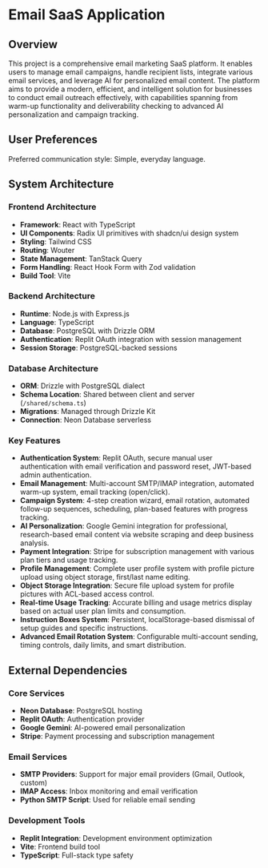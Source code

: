 # Email SaaS Application

## Overview

This project is a comprehensive email marketing SaaS platform. It enables users to manage email campaigns, handle recipient lists, integrate various email services, and leverage AI for personalized email content. The platform aims to provide a modern, efficient, and intelligent solution for businesses to conduct email outreach effectively, with capabilities spanning from warm-up functionality and deliverability checking to advanced AI personalization and campaign tracking.

## User Preferences

Preferred communication style: Simple, everyday language.

## System Architecture

### Frontend Architecture
- **Framework**: React with TypeScript
- **UI Components**: Radix UI primitives with shadcn/ui design system
- **Styling**: Tailwind CSS
- **Routing**: Wouter
- **State Management**: TanStack Query
- **Form Handling**: React Hook Form with Zod validation
- **Build Tool**: Vite

### Backend Architecture
- **Runtime**: Node.js with Express.js
- **Language**: TypeScript
- **Database**: PostgreSQL with Drizzle ORM
- **Authentication**: Replit OAuth integration with session management
- **Session Storage**: PostgreSQL-backed sessions

### Database Architecture
- **ORM**: Drizzle with PostgreSQL dialect
- **Schema Location**: Shared between client and server (`/shared/schema.ts`)
- **Migrations**: Managed through Drizzle Kit
- **Connection**: Neon Database serverless

### Key Features
- **Authentication System**: Replit OAuth, secure manual user authentication with email verification and password reset, JWT-based admin authentication.
- **Email Management**: Multi-account SMTP/IMAP integration, automated warm-up system, email tracking (open/click).
- **Campaign System**: 4-step creation wizard, email rotation, automated follow-up sequences, scheduling, plan-based features with progress tracking.
- **AI Personalization**: Google Gemini integration for professional, research-based email content via website scraping and deep business analysis.
- **Payment Integration**: Stripe for subscription management with various plan tiers and usage tracking.
- **Profile Management**: Complete user profile system with profile picture upload using object storage, first/last name editing.
- **Object Storage Integration**: Secure file upload system for profile pictures with ACL-based access control.
- **Real-time Usage Tracking**: Accurate billing and usage metrics display based on actual user plan limits and consumption.
- **Instruction Boxes System**: Persistent, localStorage-based dismissal of setup guides and specific instructions.
- **Advanced Email Rotation System**: Configurable multi-account sending, timing controls, daily limits, and smart distribution.

## External Dependencies

### Core Services
- **Neon Database**: PostgreSQL hosting
- **Replit OAuth**: Authentication provider
- **Google Gemini**: AI-powered email personalization
- **Stripe**: Payment processing and subscription management

### Email Services
- **SMTP Providers**: Support for major email providers (Gmail, Outlook, custom)
- **IMAP Access**: Inbox monitoring and email verification
- **Python SMTP Script**: Used for reliable email sending

### Development Tools
- **Replit Integration**: Development environment optimization
- **Vite**: Frontend build tool
- **TypeScript**: Full-stack type safety
